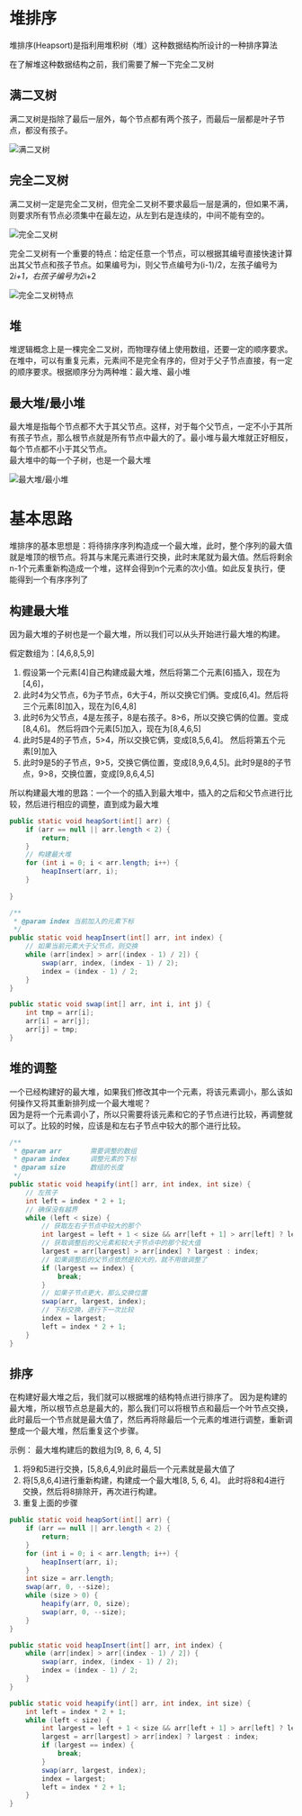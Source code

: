 # 堆排序  
堆排序(Heapsort)是指利用堆积树（堆）这种数据结构所设计的一种排序算法  

在了解堆这种数据结构之前，我们需要了解一下完全二叉树 

## 满二叉树  
满二叉树是指除了最后一层外，每个节点都有两个孩子，而最后一层都是叶子节点，都没有孩子。 

![满二叉树](https://img-blog.csdn.net/20180412141921572?watermark/2/text/aHR0cHM6Ly9ibG9nLmNzZG4ubmV0L3UwMTM0MzU4OTM=/font/5a6L5L2T/fontsize/400/fill/I0JBQkFCMA==/dissolve/70)

## 完全二叉树  
满二叉树一定是完全二叉树，但完全二叉树不要求最后一层是满的，但如果不满，则要求所有节点必须集中在最左边，从左到右是连续的，中间不能有空的。

![完全二叉树](https://img-blog.csdn.net/20180412142104462?watermark/2/text/aHR0cHM6Ly9ibG9nLmNzZG4ubmV0L3UwMTM0MzU4OTM=/font/5a6L5L2T/fontsize/400/fill/I0JBQkFCMA==/dissolve/70)

完全二叉树有一个重要的特点：给定任意一个节点，可以根据其编号直接快速计算出其父节点和孩子节点。如果编号为i，则父节点编号为(i-1)/2，左孩子编号为2*i+1，右孩子编号为2*i+2 

![完全二叉树特点](https://images2015.cnblogs.com/blog/1024555/201612/1024555-20161217192038651-934327647.png)


## 堆
堆逻辑概念上是一棵完全二叉树，而物理存储上使用数组，还要一定的顺序要求。  
在堆中，可以有重复元素，元素间不是完全有序的，但对于父子节点直接，有一定的顺序要求。根据顺序分为两种堆：最大堆、最小堆  


## 最大堆/最小堆
最大堆是指每个节点都不大于其父节点。这样，对于每个父节点，一定不小于其所有孩子节点，那么根节点就是所有节点中最大的了。最小堆与最大堆就正好相反，每个节点都不小于其父节点。  
最大堆中的每一个子树，也是一个最大堆 

![最大堆/最小堆](https://img-blog.csdn.net/20180412145713342?watermark/2/text/aHR0cHM6Ly9ibG9nLmNzZG4ubmV0L3UwMTM0MzU4OTM=/font/5a6L5L2T/fontsize/400/fill/I0JBQkFCMA==/dissolve/70)
 

# 基本思路   
堆排序的基本思想是：将待排序序列构造成一个最大堆，此时，整个序列的最大值就是堆顶的根节点。将其与末尾元素进行交换，此时末尾就为最大值。然后将剩余n-1个元素重新构造成一个堆，这样会得到n个元素的次小值。如此反复执行，便能得到一个有序序列了  

## 构建最大堆  
因为最大堆的子树也是一个最大堆，所以我们可以从头开始进行最大堆的构建。   

假定数组为：[4,6,8,5,9]
1. 假设第一个元素[4]自己构建成最大堆，然后将第二个元素[6]插入，现在为[4,6]，  
2. 此时4为父节点，6为子节点，6大于4，所以交换它们俩。变成[6,4]。然后将三个元素[8]加入，现在为[6,4,8] 
3. 此时6为父节点，4是左孩子，8是右孩子。8>6，所以交换它俩的位置。变成[8,4,6]。 然后将四个元素[5]加入，现在为[8,4,6,5] 
4. 此时5是4的子节点，5>4，所以交换它俩，变成[8,5,6,4]。 然后将第五个元素[9]加入 
5. 此时9是5的子节点，9>5，交换它俩位置，变成[8,9,6,4,5]。此时9是8的子节点，9>8，交换位置，变成[9,8,6,4,5]

所以构建最大堆的思路：一个一个的插入到最大堆中，插入的之后和父节点进行比较，然后进行相应的调整，直到成为最大堆

```java
public static void heapSort(int[] arr) {
    if (arr == null || arr.length < 2) {
        return;
    }
    // 构建最大堆
    for (int i = 0; i < arr.length; i++) {
        heapInsert(arr, i);
    }
    
}

/**
 * @param index 当前加入的元素下标
 */
public static void heapInsert(int[] arr, int index) {
    // 如果当前元素大于父节点，则交换
    while (arr[index] > arr[(index - 1) / 2]) {
        swap(arr, index, (index - 1) / 2);
        index = (index - 1) / 2;
    }
}

public static void swap(int[] arr, int i, int j) {
    int tmp = arr[i];
    arr[i] = arr[j];
    arr[j] = tmp;
}
```
## 堆的调整  
一个已经构建好的最大堆，如果我们修改其中一个元素，将该元素调小，那么该如何操作又将其重新排列成一个最大堆呢？  
因为是将一个元素调小了，所以只需要将该元素和它的子节点进行比较，再调整就可以了。比较的时候，应该是和左右子节点中较大的那个进行比较。
```java
/**
 * @param arr       需要调整的数组
 * @param index     调整元素的下标
 * @param size      数组的长度
 */
public static void heapify(int[] arr, int index, int size) {
    // 左孩子
    int left = index * 2 + 1;
    // 确保没有越界
    while (left < size) {
        // 获取左右子节点中较大的那个
        int largest = left + 1 < size && arr[left + 1] > arr[left] ? left + 1 : left;
        // 获取调整后的父元素和较大子节点中的那个较大值
        largest = arr[largest] > arr[index] ? largest : index;
        // 如果调整后的父节点依然是较大的，就不用做调整了
        if (largest == index) {
            break;
        }
        // 如果子节点更大，那么交换位置
        swap(arr, largest, index);
        // 下标交换，进行下一次比较
        index = largest;
        left = index * 2 + 1;
    }
}
```

## 排序  
在构建好最大堆之后，我们就可以根据堆的结构特点进行排序了。 
因为是构建的最大堆，所以根节点总是最大的，那么我们可以将根节点和最后一个叶节点交换，此时最后一个节点就是最大值了，然后再将除最后一个元素的堆进行调整，重新调整成一个最大堆，然后重复这个步骤。  

示例： 最大堆构建后的数组为[9, 8, 6, 4, 5] 
1. 将9和5进行交换，[5,8,6,4,9]此时最后一个元素就是最大值了  
2. 将[5,8,6,4]进行重新构建，构建成一个最大堆[8, 5, 6, 4]。 此时将8和4进行交换，然后将8排除开，再次进行构建。 
3. 重复上面的步骤

```java
public static void heapSort(int[] arr) {
    if (arr == null || arr.length < 2) {
        return;
    }
    for (int i = 0; i < arr.length; i++) {
        heapInsert(arr, i);
    }
    int size = arr.length;
    swap(arr, 0, --size);
    while (size > 0) {
        heapify(arr, 0, size);
        swap(arr, 0, --size);
    }
}

public static void heapInsert(int[] arr, int index) {
    while (arr[index] > arr[(index - 1) / 2]) {
        swap(arr, index, (index - 1) / 2);
        index = (index - 1) / 2;
    }
}

public static void heapify(int[] arr, int index, int size) {
    int left = index * 2 + 1;
    while (left < size) {
        int largest = left + 1 < size && arr[left + 1] > arr[left] ? left + 1 : left;
        largest = arr[largest] > arr[index] ? largest : index;
        if (largest == index) {
            break;
        }
        swap(arr, largest, index);
        index = largest;
        left = index * 2 + 1;
    }
}
```